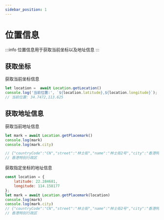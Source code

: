 ```yaml
---
sidebar_position: 1
---
```

# 位置信息
:::info
位置信息用于获取当前坐标以及地址信息
:::

## 获取坐标
获取当前坐标信息
```js
let location =  await Location.getLocation()
console.log('当前位置:', `${location.latitude},${location.longitude}`);
// 当前位置: 34.7472,113.625
```

## 获取地址信息
获取当前地址信息
```js
let mark = await Location.getPlacemark()
console.log(mark)
console.log(mark.city)

// {"countryCode":"CN","street":"林士街","name":"林士街2号","city":"香港特别行政区","streetNumber":"2号","country":"中国","district":"中西区"}
// 香港特别行政区
```
获取指定坐标的地址信息
```js
const location = {
    latitude: 22.284681,
    longitude: 114.158177
};
let mark = await Location.getPlacemark(location)
console.log(mark)
console.log(mark.city)
// {"countryCode":"CN","street":"林士街","name":"林士街2号","city":"香港特别行政区","streetNumber":"2号","country":"中国","district":"中西区"}
// 香港特别行政区
```
